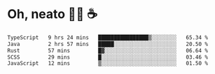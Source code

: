 # Oh, neato 🧑‍💻 ☕

<!--START_SECTION:waka-->

```txt
TypeScript   9 hrs 24 mins   ████████████████▒░░░░░░░░   65.34 %
Java         2 hrs 57 mins   █████░░░░░░░░░░░░░░░░░░░░   20.50 %
Rust         57 mins         █▓░░░░░░░░░░░░░░░░░░░░░░░   06.64 %
SCSS         29 mins         █░░░░░░░░░░░░░░░░░░░░░░░░   03.46 %
JavaScript   12 mins         ▒░░░░░░░░░░░░░░░░░░░░░░░░   01.50 %
```

<!--END_SECTION:waka-->
